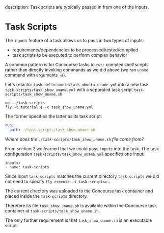 description: Task scripts are typically passed in from one of the inputs.

# Task Scripts

The `inputs` feature of a task allows us to pass in two types of inputs:

* requirements/dependencies to be processed/tested/compiled
* task scripts to be executed to perform complex behavior

A common pattern is for Concourse tasks to `run:` complex shell scripts rather than directly invoking commands as we did above (we ran `uname` command with arguments `-a`).

Let's refactor `task-hello-world/task_ubuntu_uname.yml` into a new task `task-scripts/task_show_uname.yml` with a separated task script `task-scripts/task_show_uname.sh`

```
cd ../task-scripts
fly -t tutorial e -c task_show_uname.yml
```

The former specifies the latter as its task script:

```yaml
run:
  path: ./task-scripts/task_show_uname.sh
```

_Where does the `./task-scripts/task_show_uname.sh` file come from?_

From section 2 we learned that we could pass `inputs` into the task. The task configuration `task-scripts/task_show_uname.yml` specifies one input:

```
inputs:
- name: task-scripts
```

Since input `task-scripts` matches the current directory `task-scripts` we did not need to specify `fly execute -i task-scripts=.`.

The current directory was uploaded to the Concourse task container and placed inside the `task-scripts` directory.

Therefore its file `task_show_uname.sh` is available within the Concourse task container at `task-scripts/task_show_uname.sh`.

The only further requirement is that `task_show_uname.sh` is an executable script.

